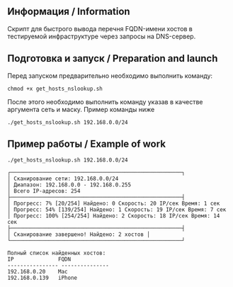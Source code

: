 ## Информация / Information

Скрипт для быстрого вывода перечня FQDN-имени хостов в тестируемой инфраструктуре через запросы на DNS-сервер.

## Подготовка и запуск / Preparation and launch

Перед запуском предварительно необходимо выполнить команду:

```
chmod +x get_hosts_nslookup.sh
```

После этого необходимо выполнить команду указав в качестве аргумента сеть и маску. Пример команды ниже

```
./get_hosts_nslookup.sh 192.168.0.0/24
```

## Пример работы / Example of work

```
./get_hosts_nslookup.sh 192.168.0.0/24

┌──────────────────────────────────────────────────────┐
│ Сканирование сети: 192.168.0.0/24
│ Диапазон: 192.168.0.0 - 192.168.0.255
│ Всего IP-адресов: 254
├──────────────────────────────────────────────────────┤
│ Прогресс: 7% [20/254] Найдено: 0 Скорость: 20 IP/сек Время: 1 сек
│ Прогресс: 54% [139/254] Найдено: 1 Скорость: 19 IP/сек Время: 7 сек
│ Прогресс: 100% [254/254] Найдено: 2 Скорость: 18 IP/сек Время: 14 сек
├──────────────────────────────────────────────────────┤
│ Сканирование завершено! Найдено: 2 хостов │
└──────────────────────────────────────────────────────┘

Полный список найденных хостов:
IP              FQDN
---------------- ---------------
192.168.0.20    Mac
192.168.0.139   iPhone
```


